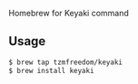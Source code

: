 Homebrew for Keyaki command 

## Usage

```bash
$ brew tap tzmfreedom/keyaki
$ brew install keyaki
```
